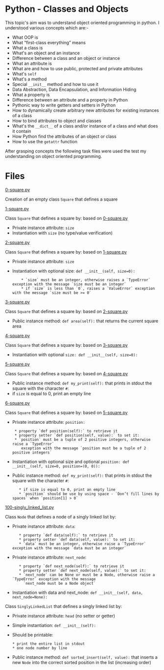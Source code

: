 # Python - Classes and Objects
This topic's aim was to understand object oriented programming in python. I understood various concepts which are:-

* What OOP is
* What “first-class everything” means
* What a class is
* What's an object and an instance
* Difference between a class and an object or instance
* What an attribute is
* What are and how to use public, protected and private attributes
* What's `self`
* What's a method
* Special `__init__` method and how to use it
* Data Abstraction, Data Encapsulation, and Information Hiding
* What a property is
* Difference between an attribute and a property in Python
* Pythonic way to write getters and setters in Python
* How to dynamically create arbitrary new attributes for existing instances of a class
* How to bind attributes to object and classes
* What's the `__dict__` of a class and/or instance of a class and what does it contain
* How Python find the attributes of an object or class
* How to use the `getattr` function

After grasping concepts the following task files were used the test my understanding on object oriented programming.
# Files
[0-square.py](../0x06-python-classes/0-square.py)

Creation of an empty class `Square` that defines a square

[1-square.py](../0x06-python-classes/1-square.py)

Class `Square` that defines a square by: based on [0-square.py](../0x06-python-classes/0-square.py)
* Private instance attribute: `size`
* Instantiation with `size` (no type/value verification)

[2-square.py](../0x06-python-classes/2-square.py)

Class `Square` that defines a square by: based on [1-square.py](../0x06-python-classes/1-square.py)
* Private instance attribute: `size`
* Instantiation with optional size: `def __init__(self, size=0):`


          * `size` must be an integer, otherwise raises a `TypeError` exception with the message `size must be an integer`
          * if `size` is less than `0`, raises a `ValueError` exception with the message `size must be >= 0`

[3-square.py](../0x06-python-classes/3-square.py)

Class `Square` that defines a square by: based on [2-square.py](../0x06-python-classes/2-square.py)

* Public instance method: `def area(self):` that returns the current square area

[4-square.py](../0x06-python-classes/4-square.py)

Class `Square` that defines a square by: based on [3-square.py](../0x06-python-classes/3-square.py)
* Instantiation with optional `size: def __init__(self, size=0):`

[5-square.py](../0x06-python-classes/5-square.py)

Class `Square` that defines a square by: based on [4-square.py](../0x06-python-classes/4-square.py)
* Public instance method: `def my_print(self):` that prints in stdout the square with the character `#`:
* if `size` is equal to 0, print an empty line

[6-square.py](../0x06-python-classes/6-square.py)

Class `Square` that defines a square by: based on [5-square.py](../0x06-python-classes/5-square.py)
* Private instance attribute: `position:`

       * property `def position(self):` to retrieve it
       * property setter `def position(self, value):` to set it:
       * `position` must be a tuple of 2 positive integers, otherwise raise a `TypeError`
          exception with the message `position must be a tuple of 2 positive integers`

* Instantiation with optional size and optional `position: def __init__(self, size=0, position=(0, 0)):`
* Public instance method: `def my_print(self):` that prints in stdout the square with the character `#`:

         * if size is equal to 0, print an empty line
         * `position` should be use by using space - `Don’t fill lines by spaces` when `position[1] > 0`

[100-singly_linked_list.py](../0x06-python-classes/100-singly_linked_list.py)

Class `Node` that defines a node of a singly linked list by:
* Private instance attribute: `data`:

         * property `def data(self):` to retrieve it
         * property setter `def data(self, value):` to set it:
         * `data` must be an integer, otherwise raise a `TypeError` exception with the message `data must be an integer`

* Private instance attribute: `next_node`:

         * property `def next_node(self):` to retrieve it
         * property setter `def next_node(self, value):` to set it:
         * `next_node` can be None or must be a Node, otherwise raise a `TypeError` exception with the message
           `next_node must be a Node object`

* Instantiation with data and next_node: `def __init__(self, data, next_node=None):`


Class `SinglyLinkedList` that defines a singly linked list by:
* Private instance attribute: `head` (no setter or getter)
* Simple instantiation: `def __init__(self):`
* Should be printable:

      * print the entire list in stdout
      * one node number by line

* Public instance method: `def sorted_insert(self, value):` that inserts a new `Node` into the correct sorted position in the list (increasing order)
